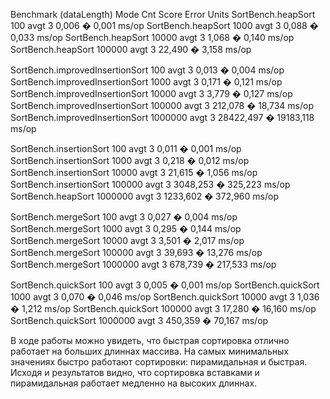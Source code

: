 Benchmark                        (dataLength)  Mode  Cnt     Score     Error  Units
SortBench.heapSort                        100  avgt    3     0,006 �   0,001  ms/op
SortBench.heapSort                       1000  avgt    3     0,088 �   0,033  ms/op
SortBench.heapSort                      10000  avgt    3     1,068 �   0,140  ms/op
SortBench.heapSort                     100000  avgt    3    22,490 �   3,158  ms/op

SortBench.improvedInsertionSort           100  avgt    3     0,013 �   0,004  ms/op
SortBench.improvedInsertionSort          1000  avgt    3     0,171 �   0,121  ms/op
SortBench.improvedInsertionSort         10000  avgt    3     3,779 �   0,127  ms/op
SortBench.improvedInsertionSort        100000  avgt    3   212,078 �  18,734  ms/op
SortBench.improvedInsertionSort       1000000  avgt    3  28422,497 � 19183,118  ms/op

SortBench.insertionSort                   100  avgt    3     0,011 �   0,001  ms/op
SortBench.insertionSort                  1000  avgt    3     0,218 �   0,012  ms/op
SortBench.insertionSort                 10000  avgt    3    21,615 �   1,056  ms/op
SortBench.insertionSort                100000  avgt    3  3048,253 � 325,223  ms/op
SortBench.heapSort                    1000000  avgt    3   1233,602 �   372,960  ms/op

SortBench.mergeSort                       100  avgt    3     0,027 �   0,004  ms/op
SortBench.mergeSort                      1000  avgt    3     0,295 �   0,144  ms/op
SortBench.mergeSort                     10000  avgt    3     3,501 �   2,017  ms/op
SortBench.mergeSort                    100000  avgt    3    39,693 �  13,276  ms/op
SortBench.mergeSort                   1000000  avgt    3    678,739 �   217,533  ms/op

SortBench.quickSort                       100  avgt    3     0,005 �   0,001  ms/op
SortBench.quickSort                      1000  avgt    3     0,070 �   0,046  ms/op
SortBench.quickSort                     10000  avgt    3     1,036 �   1,212  ms/op
SortBench.quickSort                    100000  avgt    3    17,280 �  16,160  ms/op
SortBench.quickSort                   1000000  avgt    3    450,359 �    70,167  ms/op


В ходе работы можно увидеть, что быстрая сортировка отлично работает на больших длиннах массива.
На самых минимальных значениях быстро работают сортировки: пирамидальная и быстрая.
Исходя и результатов видно, что сортировка вставками и пирамидальная работает медленно на высоких длиннах.
